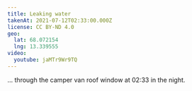 ```yaml
---
title: Leaking water
takenAt: 2021-07-12T02:33:00.000Z
license: CC BY-ND 4.0
geo:
  lat: 68.072154
  lng: 13.339555
video:
  youtube: jaMTr9Wr9TQ
---
```


... through the camper van roof window at 02:33 in the night.
